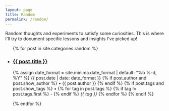 ```yaml
---
layout: page
title: Random
permalink: /random/
---
```


Random thoughts and experiments to satisfy some curiosities. This is where I'll try to document specific lessons and insights I've picked up!

<ul>
  {% for post in site.categories.random %}
    <li>
        <article>
        	<h3><a href="{{ post.url }}" title="{{ post.title }}">{{ post.title }}</a></h3>
	        <p class="post-meta">
		      <time datetime="{{ post.date | date_to_xmlschema }}" itemprop="datePublished">
		        {% assign date_format = site.minima.date_format | default: "%b %-d, %Y" %}
		        {{ post.date | date: date_format }}
		      </time>
		      {% if post.author and post.show_author %}
		        • <span itemprop="author" itemscope itemtype="http://schema.org/Person"><span itemprop="name">{{ post.author }}</span></span>
		      {% endif %}
		      {% if post.tags and post.show_tags %}
		      	• 
		      	{% for tag in post.tags %}
		      		{% if tag != post.tags.first %}
		      			-
		      		{% endif %}
		      		<span itemprop="tag" itemscope itemtype="http://schema.org/Person"><span itemprop="name"><i>{{ tag }}</i></span></span>
		      	{% endfor %}
		      {% endif %}
		  	</p>
	        <meta name="description" content="{{ post.summary | escape }}">
	        <meta name="keywords" content="{{ post.tags | join: ', ' | escape }}"/>
	    </article>
    </li>
  {% endfor %}
</ul>